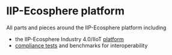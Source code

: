 # IIP-Ecosphere platform

All parts and pieces around the IIP-Ecosphere platform including

* the IIP-Ecosphere Industry 4.0/IIoT [platform](https://github.com/iip-ecosphere/platform/tree/main/platform/README.md)
* [compliance tests](https://github.com/iip-ecosphere/platform/tree/main/compliance/README.md) and benchmarks for interoperability